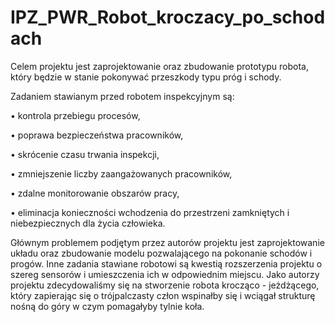 # IPZ_PWR_Robot_kroczacy_po_schodach
Celem projektu jest zaprojektowanie oraz zbudowanie prototypu robota, który będzie w stanie pokonywać przeszkody typu próg i schody.

Zadaniem stawianym przed robotem inspekcyjnym są:

•	kontrola przebiegu procesów,

•	poprawa bezpieczeństwa pracowników,

•	skrócenie czasu trwania inspekcji,

•	zmniejszenie liczby zaangażowanych pracowników,

•	zdalne monitorowanie obszarów pracy,

•	eliminacja konieczności wchodzenia do przestrzeni zamkniętych i niebezpiecznych dla życia człowieka.

Głównym problemem podjętym przez autorów projektu jest zaprojektowanie układu oraz zbudowanie modelu pozwalającego na pokonanie schodów i progów. Inne zadania stawiane robotowi są kwestią rozszerzenia projektu o szereg sensorów i umieszczenia ich w odpowiednim miejscu. Jako autorzy projektu zdecydowaliśmy się na stworzenie robota krocząco - jeżdżącego, który zapierając się o trójpalczasty człon wspinałby się i wciągał strukturę nośną do góry w czym pomagałyby tylnie koła. 

